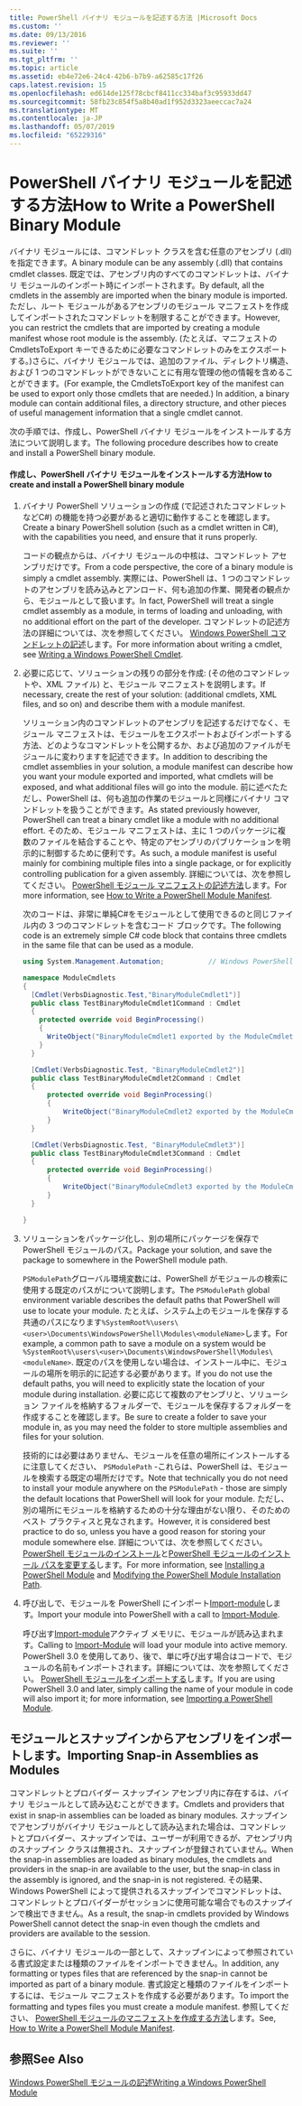 ```yaml
---
title: PowerShell バイナリ モジュールを記述する方法 |Microsoft Docs
ms.custom: ''
ms.date: 09/13/2016
ms.reviewer: ''
ms.suite: ''
ms.tgt_pltfrm: ''
ms.topic: article
ms.assetid: eb4e72e6-24c4-42b6-b7b9-a62585c17f26
caps.latest.revision: 15
ms.openlocfilehash: ed614de125f78cbcf8411cc334baf3c95933dd47
ms.sourcegitcommit: 58fb23c854f5a8b40ad1f952d3323aeeccac7a24
ms.translationtype: MT
ms.contentlocale: ja-JP
ms.lasthandoff: 05/07/2019
ms.locfileid: "65229316"
---
```

# <a name="how-to-write-a-powershell-binary-module"></a><span data-ttu-id="5bfc6-102">PowerShell バイナリ モジュールを記述する方法</span><span class="sxs-lookup"><span data-stu-id="5bfc6-102">How to Write a PowerShell Binary Module</span></span>

<span data-ttu-id="5bfc6-103">バイナリ モジュールには、コマンドレット クラスを含む任意のアセンブリ (.dll) を指定できます。</span><span class="sxs-lookup"><span data-stu-id="5bfc6-103">A binary module can be any assembly (.dll) that contains cmdlet classes.</span></span> <span data-ttu-id="5bfc6-104">既定では、アセンブリ内のすべてのコマンドレットは、バイナリ モジュールのインポート時にインポートされます。</span><span class="sxs-lookup"><span data-stu-id="5bfc6-104">By default, all the cmdlets in the assembly are imported when the binary module is imported.</span></span> <span data-ttu-id="5bfc6-105">ただし、ルート モジュールがあるアセンブリのモジュール マニフェストを作成してインポートされたコマンドレットを制限することができます。</span><span class="sxs-lookup"><span data-stu-id="5bfc6-105">However, you can restrict the cmdlets that are imported by creating a module manifest whose root module is the assembly.</span></span> <span data-ttu-id="5bfc6-106">(たとえば、マニフェストの CmdletsToExport キーできるために必要なコマンドレットのみをエクスポートする。)さらに、バイナリ モジュールでは、追加のファイル、ディレクトリ構造、および 1 つのコマンドレットができないことに有用な管理の他の情報を含めることができます。</span><span class="sxs-lookup"><span data-stu-id="5bfc6-106">(For example, the CmdletsToExport key of the manifest can be used to export only those cmdlets that are needed.) In addition, a binary module can contain additional files, a directory structure, and other pieces of useful management information that a single cmdlet cannot.</span></span>

<span data-ttu-id="5bfc6-107">次の手順では、作成し、PowerShell バイナリ モジュールをインストールする方法について説明します。</span><span class="sxs-lookup"><span data-stu-id="5bfc6-107">The following procedure describes how to create and install a PowerShell binary module.</span></span>

#### <a name="how-to-create-and-install-a-powershell-binary-module"></a><span data-ttu-id="5bfc6-108">作成し、PowerShell バイナリ モジュールをインストールする方法</span><span class="sxs-lookup"><span data-stu-id="5bfc6-108">How to create and install a PowerShell binary module</span></span>

1. <span data-ttu-id="5bfc6-109">バイナリ PowerShell ソリューションの作成 (で記述されたコマンドレットなどC#) の機能を持つ必要があると適切に動作することを確認します。</span><span class="sxs-lookup"><span data-stu-id="5bfc6-109">Create a binary PowerShell solution (such as a cmdlet written in C#), with the capabilities you need, and ensure that it runs properly.</span></span>

   <span data-ttu-id="5bfc6-110">コードの観点からは、バイナリ モジュールの中核は、コマンドレット アセンブリだけです。</span><span class="sxs-lookup"><span data-stu-id="5bfc6-110">From a code perspective, the core of a binary module is simply a cmdlet assembly.</span></span> <span data-ttu-id="5bfc6-111">実際には、PowerShell は、1 つのコマンドレットのアセンブリを読み込みとアンロード、何も追加の作業、開発者の観点から、モジュールとして扱います。</span><span class="sxs-lookup"><span data-stu-id="5bfc6-111">In fact, PowerShell will treat a single cmdlet assembly as a module, in terms of loading and unloading, with no additional effort on the part of the developer.</span></span> <span data-ttu-id="5bfc6-112">コマンドレットの記述方法の詳細については、次を参照してください。 [Windows PowerShell コマンドレットの記述](../cmdlet/writing-a-windows-powershell-cmdlet.md)します。</span><span class="sxs-lookup"><span data-stu-id="5bfc6-112">For more information about writing a cmdlet, see [Writing a Windows PowerShell Cmdlet](../cmdlet/writing-a-windows-powershell-cmdlet.md).</span></span>

2. <span data-ttu-id="5bfc6-113">必要に応じて、ソリューションの残りの部分を作成: (その他のコマンドレットや、XML ファイル) と、モジュール マニフェストを説明します。</span><span class="sxs-lookup"><span data-stu-id="5bfc6-113">If necessary, create the rest of your solution: (additional cmdlets, XML files, and so on) and describe them with a module manifest.</span></span>

   <span data-ttu-id="5bfc6-114">ソリューション内のコマンドレットのアセンブリを記述するだけでなく、モジュール マニフェストは、モジュールをエクスポートおよびインポートする方法、どのようなコマンドレットを公開するか、および追加のファイルがモジュールに変わりますを記述できます。</span><span class="sxs-lookup"><span data-stu-id="5bfc6-114">In addition to describing the cmdlet assemblies in your solution, a module manifest can describe how you want your module exported and imported, what cmdlets will be exposed, and what additional files will go into the module.</span></span>
   <span data-ttu-id="5bfc6-115">前に述べたただし、PowerShell は、何も追加の作業のモジュールと同様にバイナリ コマンドレットを扱うことができます。</span><span class="sxs-lookup"><span data-stu-id="5bfc6-115">As stated previously however, PowerShell can treat a binary cmdlet like a module with no additional effort.</span></span>
   <span data-ttu-id="5bfc6-116">そのため、モジュール マニフェストは、主に 1 つのパッケージに複数のファイルを結合することや、特定のアセンブリのパブリケーションを明示的に制御するために便利です。</span><span class="sxs-lookup"><span data-stu-id="5bfc6-116">As such, a module manifest is useful mainly for combining multiple files into a single package, or for explicitly controlling publication for a given assembly.</span></span>
   <span data-ttu-id="5bfc6-117">詳細については、次を参照してください。 [PowerShell モジュール マニフェストの記述方法](how-to-write-a-powershell-module-manifest.md)します。</span><span class="sxs-lookup"><span data-stu-id="5bfc6-117">For more information, see [How to Write a PowerShell Module Manifest](how-to-write-a-powershell-module-manifest.md).</span></span>

   <span data-ttu-id="5bfc6-118">次のコードは、非常に単純C#をモジュールとして使用できるのと同じファイル内の 3 つのコマンドレットを含むコード ブロックです。</span><span class="sxs-lookup"><span data-stu-id="5bfc6-118">The following code is an extremely simple C# code block that contains three cmdlets in the same file that can be used as a module.</span></span>

   ```csharp
   using System.Management.Automation;           // Windows PowerShell namespace.

   namespace ModuleCmdlets
   {
     [Cmdlet(VerbsDiagnostic.Test,"BinaryModuleCmdlet1")]
     public class TestBinaryModuleCmdlet1Command : Cmdlet
     {
       protected override void BeginProcessing()
       {
         WriteObject("BinaryModuleCmdlet1 exported by the ModuleCmdlets module.");
       }
     }

     [Cmdlet(VerbsDiagnostic.Test, "BinaryModuleCmdlet2")]
     public class TestBinaryModuleCmdlet2Command : Cmdlet
     {
         protected override void BeginProcessing()
         {
             WriteObject("BinaryModuleCmdlet2 exported by the ModuleCmdlets module.");
         }
     }

     [Cmdlet(VerbsDiagnostic.Test, "BinaryModuleCmdlet3")]
     public class TestBinaryModuleCmdlet3Command : Cmdlet
     {
         protected override void BeginProcessing()
         {
             WriteObject("BinaryModuleCmdlet3 exported by the ModuleCmdlets module.");
         }
     }

   }
   ```

3. <span data-ttu-id="5bfc6-119">ソリューションをパッケージ化し、別の場所にパッケージを保存で PowerShell モジュールのパス。</span><span class="sxs-lookup"><span data-stu-id="5bfc6-119">Package your solution, and save the package to somewhere in the PowerShell module path.</span></span>

   <span data-ttu-id="5bfc6-120">`PSModulePath`グローバル環境変数には、PowerShell がモジュールの検索に使用する既定のパスがについて説明します。</span><span class="sxs-lookup"><span data-stu-id="5bfc6-120">The `PSModulePath` global environment variable describes the default paths that PowerShell will use to locate your module.</span></span> <span data-ttu-id="5bfc6-121">たとえば、システム上のモジュールを保存する共通のパスになります`%SystemRoot%\users\<user>\Documents\WindowsPowerShell\Modules\<moduleName>`します。</span><span class="sxs-lookup"><span data-stu-id="5bfc6-121">For example, a common path to save a module on a system would be `%SystemRoot%\users\<user>\Documents\WindowsPowerShell\Modules\<moduleName>`.</span></span> <span data-ttu-id="5bfc6-122">既定のパスを使用しない場合は、インストール中に、モジュールの場所を明示的に記述する必要があります。</span><span class="sxs-lookup"><span data-stu-id="5bfc6-122">If you do not use the default paths, you will need to explicitly state the location of your module during installation.</span></span> <span data-ttu-id="5bfc6-123">必要に応じて複数のアセンブリと、ソリューション ファイルを格納するフォルダーで、モジュールを保存するフォルダーを作成することを確認します。</span><span class="sxs-lookup"><span data-stu-id="5bfc6-123">Be sure to create a folder to save your module in, as you may need the folder to store multiple assemblies and files for your solution.</span></span>

   <span data-ttu-id="5bfc6-124">技術的には必要はありません、モジュールを任意の場所にインストールするに注意してください、 `PSModulePath` -これらは、PowerShell は、モジュールを検索する既定の場所だけです。</span><span class="sxs-lookup"><span data-stu-id="5bfc6-124">Note that technically you do not need to install your module anywhere on the `PSModulePath` - those are simply the default locations that PowerShell will look for your module.</span></span> <span data-ttu-id="5bfc6-125">ただし、別の場所にモジュールを格納するための十分な理由がない限り、そのためのベスト プラクティスと見なされます。</span><span class="sxs-lookup"><span data-stu-id="5bfc6-125">However, it is considered best practice to do so, unless you have a good reason for storing your module somewhere else.</span></span> <span data-ttu-id="5bfc6-126">詳細については、次を参照してください。 [PowerShell モジュールのインストール](./installing-a-powershell-module.md)と[PowerShell モジュールのインストール パスを変更する](./modifying-the-psmodulepath-installation-path.md)します。</span><span class="sxs-lookup"><span data-stu-id="5bfc6-126">For more information, see [Installing a PowerShell Module](./installing-a-powershell-module.md) and [Modifying the PowerShell Module Installation Path](./modifying-the-psmodulepath-installation-path.md).</span></span>

4. <span data-ttu-id="5bfc6-127">呼び出しで、モジュールを PowerShell にインポート[Import-module](/powershell/module/Microsoft.PowerShell.Core/Import-Module)します。</span><span class="sxs-lookup"><span data-stu-id="5bfc6-127">Import your module into PowerShell with a call to [Import-Module](/powershell/module/Microsoft.PowerShell.Core/Import-Module).</span></span>

   <span data-ttu-id="5bfc6-128">呼び出す[Import-module](/powershell/module/Microsoft.PowerShell.Core/Import-Module)アクティブ メモリに、モジュールが読み込まれます。</span><span class="sxs-lookup"><span data-stu-id="5bfc6-128">Calling to [Import-Module](/powershell/module/Microsoft.PowerShell.Core/Import-Module) will load your module into active memory.</span></span> <span data-ttu-id="5bfc6-129">PowerShell 3.0 を使用してあり、後で、単に呼び出す場合はコードで、モジュールの名前もインポートされます。詳細については、次を参照してください。 [PowerShell モジュールをインポートする](./importing-a-powershell-module.md)します。</span><span class="sxs-lookup"><span data-stu-id="5bfc6-129">If you are using PowerShell 3.0 and later, simply calling the name of your module in code will also import it; for more information, see [Importing a PowerShell Module](./importing-a-powershell-module.md).</span></span>

## <a name="importing-snap-in-assemblies-as-modules"></a><span data-ttu-id="5bfc6-130">モジュールとスナップインからアセンブリをインポートします。</span><span class="sxs-lookup"><span data-stu-id="5bfc6-130">Importing Snap-in Assemblies as Modules</span></span>

<span data-ttu-id="5bfc6-131">コマンドレットとプロバイダー スナップイン アセンブリ内に存在するは、バイナリ モジュールとして読み込むことができます。</span><span class="sxs-lookup"><span data-stu-id="5bfc6-131">Cmdlets and providers that exist in snap-in assemblies can be loaded as binary modules.</span></span> <span data-ttu-id="5bfc6-132">スナップインでアセンブリがバイナリ モジュールとして読み込まれた場合は、コマンドレットとプロバイダー、スナップインでは、ユーザーが利用できるが、アセンブリ内のスナップイン クラスは無視され、スナップインが登録されていません。</span><span class="sxs-lookup"><span data-stu-id="5bfc6-132">When the snap-in assemblies are loaded as binary modules, the cmdlets and providers in the snap-in are available to the user, but the snap-in class in the assembly is ignored, and the snap-in is not registered.</span></span> <span data-ttu-id="5bfc6-133">その結果、Windows PowerShell によって提供されるスナップインでコマンドレットは、コマンドレットとプロバイダーがセッションに使用可能な場合でものスナップインで検出できません。</span><span class="sxs-lookup"><span data-stu-id="5bfc6-133">As a result, the snap-in cmdlets provided by Windows PowerShell cannot detect the snap-in even though the cmdlets and providers are available to the session.</span></span>

<span data-ttu-id="5bfc6-134">さらに、バイナリ モジュールの一部として、スナップインによって参照されている書式設定または種類のファイルをインポートできません。</span><span class="sxs-lookup"><span data-stu-id="5bfc6-134">In addition, any formatting or types files that are referenced by the snap-in cannot be imported as part of a binary module.</span></span>
<span data-ttu-id="5bfc6-135">書式設定と種類のファイルをインポートするには、モジュール マニフェストを作成する必要があります。</span><span class="sxs-lookup"><span data-stu-id="5bfc6-135">To import the formatting and types files you must create a module manifest.</span></span>
<span data-ttu-id="5bfc6-136">参照してください、 [PowerShell モジュールのマニフェストを作成する方法](how-to-write-a-powershell-module-manifest.md)します。</span><span class="sxs-lookup"><span data-stu-id="5bfc6-136">See, [How to Write a PowerShell Module Manifest](how-to-write-a-powershell-module-manifest.md).</span></span>

## <a name="see-also"></a><span data-ttu-id="5bfc6-137">参照</span><span class="sxs-lookup"><span data-stu-id="5bfc6-137">See Also</span></span>

[<span data-ttu-id="5bfc6-138">Windows PowerShell モジュールの記述</span><span class="sxs-lookup"><span data-stu-id="5bfc6-138">Writing a Windows PowerShell Module</span></span>](./writing-a-windows-powershell-module.md)

